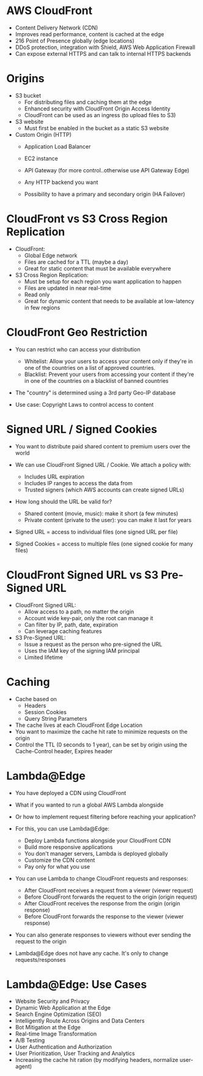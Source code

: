 # AWS CloudFront

- Content Delivery Network (CDN)
- Improves read performance, content is cached at the edge
- 216 Point of Presence globally (edge locations)
- DDoS protection, integration with Shield, AWS Web Application Firewall
- Can expose external HTTPS and can talk to internal HTTPS backends

# Origins

- S3 bucket
  - For distributing files and caching them at the edge
  - Enhanced security with CloudFront Origin Access Identity
  - CloudFront can be used as an ingress (to upload files to S3)
- S3 website
  - Must first be enabled in the bucket as a static S3 website
- Custom Origin (HTTP)
  - Application Load Balancer
  - EC2 instance
  - API Gateway (for more control..otherwise use API Gateway Edge)
  - Any HTTP backend you want
  
  - Possibility to have a primary and secondary origin (HA Failover)

# CloudFront vs S3 Cross Region Replication

- CloudFront:
  - Global Edge network
  - Files are cached for a TTL (maybe a day)
  - Great for static content that must be available everywhere
- S3 Cross Region Replication:
  - Must be setup for each region you want application to happen
  - Files are updated in near real-time
  - Read only
  - Great for dynamic content that needs to be available at low-latency in few regions

# CloudFront Geo Restriction

- You can restrict who can access your distribution
  - Whitelist: Allow your users to access your content only if they're in one of the countries on a list of approved countries.
  - Blacklist: Prevent your users from accessing your content if they're in one of the countries on a blacklist of banned countries

- The "country" is determined using a 3rd party Geo-IP database
- Use case: Copyright Laws to control access to content

# Signed URL / Signed Cookies

- You want to distribute paid shared content to premium users over the world
- We can use CloudFront Signed URL / Cookie. We attach a policy with:
  - Includes URL expiration
  - Includes IP ranges to access the data from
  - Trusted signers (which AWS accounts can create signed URLs)
- How long should the URL be valid for?
  - Shared content (movie, music): make it short (a few minutes)
  - Private content (private to the user): you can make it last for years


- Signed URL = access to individual files (one signed URL per file)
- Signed Cookies = access to multiple files (one signed cookie for many files)


# CloudFront Signed URL vs S3 Pre-Signed URL

- CloudFront Signed URL:
  - Allow access to a path, no matter the origin
  - Account wide key-pair, only the root can manage it
  - Can filter by IP, path, date, expiration
  - Can leverage caching features
- S3 Pre-Signed URL:
  - Issue a request as the person who pre-signed the URL
  - Uses the IAM key of the signing IAM principal
  - Limited lifetime

# Caching

- Cache based on
  - Headers
  - Session Cookies
  - Query String Parameters
- The cache lives at each CloudFront Edge Location
- You want to maximize the cache hit rate to minimize requests on the origin
- Control the TTL (0 seconds to 1 year), can be set by origin using the Cache-Control header, Expires header


# Lambda@Edge

- You have deployed a CDN using CloudFront
- What if you wanted to run a global AWS Lambda alongside
- Or how to implement request filtering before reaching your application?
- For this, you can use Lambda@Edge:
  - Deploy Lambda functions alongside your CloudFront CDN
  - Build more responsive applications
  - You don't manager servers, Lambda is deployed globally
  - Customize the CDN content
  - Pay only for what you use

- You can use Lambda to change CloudFront requests and responses:
  - After CloudFront receives a request from a viewer (viewer request)
  - Before CloudFront forwards the request to the origin (origin request)
  - After CloudFront receives the response from the origin (origin response)
  - Before CloudFront forwards the response to the viewer (viewer response)
- You can also generate responses to viewers without ever sending the request to the origin
- Lambda@Edge does not have any cache. It's only to change requests/responses

# Lambda@Edge: Use Cases

- Website Security and Privacy
- Dynamic Web Application at the Edge
- Search Engine Optimization (SEO)
- Intelligently Route Across Origins and Data Centers
- Bot Mitigation at the Edge
- Real-time Image Transformation
- A/B Testing
- User Authentication and Authorization
- User Prioritization, User Tracking and Analytics
- Increasing the cache hit ration (by modifying headers, normalize user-agent)
